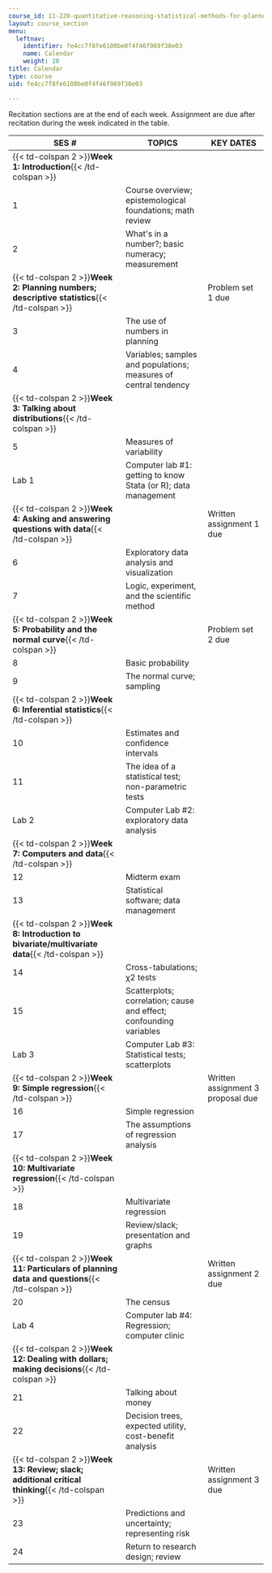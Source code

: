 ```yaml
---
course_id: 11-220-quantitative-reasoning-statistical-methods-for-planners-i-spring-2009
layout: course_section
menu:
  leftnav:
    identifier: fe4cc7f8fe6100be0f4f46f969f30e03
    name: Calendar
    weight: 20
title: Calendar
type: course
uid: fe4cc7f8fe6100be0f4f46f969f30e03

---
```


Recitation sections are at the end of each week. Assignment are due after recitation during the week indicated in the table.

| SES # | TOPICS | KEY DATES |
| --- | --- | --- |
| {{< td-colspan 2 >}}**Week 1: Introduction**{{< /td-colspan >}} |||
| 1 | Course overview; epistemological foundations; math review | &nbsp; |
| 2 | What's in a number?; basic numeracy; measurement | &nbsp; |
| {{< td-colspan 2 >}}**Week 2: Planning numbers; descriptive statistics**{{< /td-colspan >}} || Problem set 1 due |
| 3 | The use of numbers in planning | &nbsp; |
| 4 | Variables; samples and populations; measures of central tendency | &nbsp; |
| {{< td-colspan 2 >}}**Week 3: Talking about distributions**{{< /td-colspan >}} |||
| 5 | Measures of variability | &nbsp; |
| Lab 1 | Computer lab #1: getting to know Stata (or R); data management | &nbsp; |
| {{< td-colspan 2 >}}**Week 4: Asking and answering questions with data**{{< /td-colspan >}} || Written assignment 1 due |
| 6 | Exploratory data analysis and visualization | &nbsp; |
| 7 | Logic, experiment, and the scientific method | &nbsp; |
| {{< td-colspan 2 >}}**Week 5: Probability and the normal curve**{{< /td-colspan >}} || Problem set 2 due |
| 8 | Basic probability | &nbsp; |
| 9 | The normal curve; sampling | &nbsp; |
| {{< td-colspan 2 >}}**Week 6: Inferential statistics**{{< /td-colspan >}} |||
| 10 | Estimates and confidence intervals | &nbsp; |
| 11 | The idea of a statistical test; non-parametric tests | &nbsp; |
| Lab 2 | Computer Lab #2: exploratory data analysis | &nbsp; |
| {{< td-colspan 2 >}}**Week 7: Computers and data**{{< /td-colspan >}} |||
| 12 | Midterm exam | &nbsp; |
| 13 | Statistical software; data management | &nbsp; |
| {{< td-colspan 2 >}}**Week 8: Introduction to bivariate/multivariate data**{{< /td-colspan >}} |||
| 14 | Cross-tabulations; χ2 tests | &nbsp; |
| 15 | Scatterplots; correlation; cause and effect; confounding variables | &nbsp; |
| Lab 3 | Computer Lab #3: Statistical tests; scatterplots | &nbsp; |
| {{< td-colspan 2 >}}**Week 9: Simple regression**{{< /td-colspan >}} || Written assignment 3 proposal due |
| 16 | Simple regression | &nbsp; |
| 17 | The assumptions of regression analysis | &nbsp; |
| {{< td-colspan 2 >}}**Week 10: Multivariate regression**{{< /td-colspan >}} |||
| 18 | Multivariate regression | &nbsp; |
| 19 | Review/slack; presentation and graphs | &nbsp; |
| {{< td-colspan 2 >}}**Week 11: Particulars of planning data and questions**{{< /td-colspan >}} || Written assignment 2 due |
| 20 | The census | &nbsp; |
| Lab 4 | Computer lab #4: Regression; computer clinic | &nbsp; |
| {{< td-colspan 2 >}}**Week 12: Dealing with dollars; making decisions**{{< /td-colspan >}} |||
| 21 | Talking about money | &nbsp; |
| 22 | Decision trees, expected utility, cost-benefit analysis | &nbsp; |
| {{< td-colspan 2 >}}**Week 13: Review; slack; additional critical thinking**{{< /td-colspan >}} || Written assignment 3 due |
| 23 | Predictions and uncertainty; representing risk | &nbsp; |
| 24 | Return to research design; review |